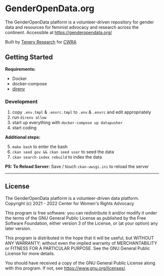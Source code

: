 # GenderOpenData.org

The GenderOpenData platform is a volunteer-driven repository for gender data and
resources for feminist advocacy and research across the continent. Accessible at
https://genderopendata.org/

Built by [Tenery Research](https://tenery.cc/) for [CWRA](https://cwra.africa/)

## Getting Started

**Requirements:**

- Docker
- docker-compose
- [direnv](https://direnv.net/)

### Development

1. copy `.env.tmpl` & `.envrc.tmpl` to `.env` & `.envrc` and edit appropriately
2. run `direnv allow`
3. start up everything with `docker-compose up datapusher`
4. start coding

**Additional steps:**

5. `make bash` to enter the bash
6. `ckan seed gov && ckan seed user` to seed the data
7. `ckan search-index rebuild`  to index the data 


**PS: To Reload Server:** Save / touch `ckan-uwsgi.ini` to reload the server


---

## License

The GenderOpenData platform is a volunteer-driven data platform.
Copyright (c) 2021 - 2022 Center for Women's Rights Advocacy

This program is free software: you can redistribute it and/or modify
it under the terms of the GNU General Public License as published by
the Free Software Foundation, either version 3 of the License, or
(at your option) any later version.

This program is distributed in the hope that it will be useful,
but WITHOUT ANY WARRANTY; without even the implied warranty of
MERCHANTABILITY or FITNESS FOR A PARTICULAR PURPOSE.  See the
GNU General Public License for more details.

You should have received a copy of the GNU General Public License
along with this program.  If not, see <https://www.gnu.org/licenses/>.

